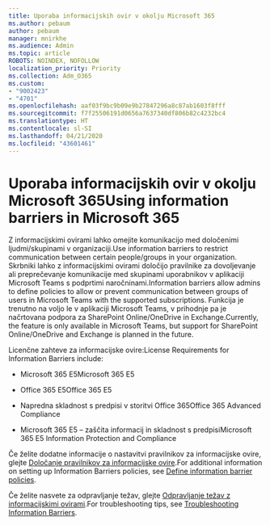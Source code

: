 ```yaml
---
title: Uporaba informacijskih ovir v okolju Microsoft 365
ms.author: pebaum
author: pebaum
manager: mnirkhe
ms.audience: Admin
ms.topic: article
ROBOTS: NOINDEX, NOFOLLOW
localization_priority: Priority
ms.collection: Adm_O365
ms.custom:
- "9002423"
- "4701"
ms.openlocfilehash: aaf03f9bc9b09e9b27847296a8c87ab1603f8fff
ms.sourcegitcommit: f7f25506191d0656a7637340df806b82c4232bc4
ms.translationtype: HT
ms.contentlocale: sl-SI
ms.lasthandoff: 04/21/2020
ms.locfileid: "43601461"
---
```

# <a name="using-information-barriers-in-microsoft-365"></a><span data-ttu-id="571ca-102">Uporaba informacijskih ovir v okolju Microsoft 365</span><span class="sxs-lookup"><span data-stu-id="571ca-102">Using information barriers in Microsoft 365</span></span>

<span data-ttu-id="571ca-103">Z informacijskimi ovirami lahko omejite komunikacijo med določenimi ljudmi/skupinami v organizaciji.</span><span class="sxs-lookup"><span data-stu-id="571ca-103">Use information barriers to restrict communication between certain people/groups in your organization.</span></span> <span data-ttu-id="571ca-104">Skrbniki lahko z informacijskimi ovirami določijo pravilnike za dovoljevanje ali preprečevanje komunikacije med skupinami uporabnikov v aplikaciji Microsoft Teams s podprtimi naročninami.</span><span class="sxs-lookup"><span data-stu-id="571ca-104">Information barriers allow admins to define policies to allow or prevent communication between groups of users in Microsoft Teams with the supported subscriptions.</span></span>  <span data-ttu-id="571ca-105">Funkcija je trenutno na voljo le v aplikaciji Microsoft Teams, v prihodnje pa je načrtovana podpora za SharePoint Online/OneDrive in Exchange.</span><span class="sxs-lookup"><span data-stu-id="571ca-105">Currently, the feature is only available in Microsoft Teams, but support for SharePoint Online/OneDrive and Exchange is planned in the future.</span></span>

<span data-ttu-id="571ca-106">Licenčne zahteve za informacijske ovire:</span><span class="sxs-lookup"><span data-stu-id="571ca-106">License Requirements for Information Barriers include:</span></span>

- <span data-ttu-id="571ca-107">Microsoft 365 E5</span><span class="sxs-lookup"><span data-stu-id="571ca-107">Microsoft 365 E5</span></span>

- <span data-ttu-id="571ca-108">Office 365 E5</span><span class="sxs-lookup"><span data-stu-id="571ca-108">Office 365 E5</span></span>

- <span data-ttu-id="571ca-109">Napredna skladnost s predpisi v storitvi Office 365</span><span class="sxs-lookup"><span data-stu-id="571ca-109">Office 365 Advanced Compliance</span></span>

- <span data-ttu-id="571ca-110">Microsoft 365 E5 – zaščita informacij in skladnost s predpisi</span><span class="sxs-lookup"><span data-stu-id="571ca-110">Microsoft 365 E5 Information Protection and Compliance</span></span>

<span data-ttu-id="571ca-111">Če želite dodatne informacije o nastavitvi pravilnikov za informacijske ovire, glejte [Določanje pravilnikov za informacijske ovire](https://docs.microsoft.com/microsoft-365/compliance/information-barriers-policies).</span><span class="sxs-lookup"><span data-stu-id="571ca-111">For additional information on setting up Information Barriers policies, see [Define information barrier policies](https://docs.microsoft.com/microsoft-365/compliance/information-barriers-policies).</span></span>

<span data-ttu-id="571ca-112">Če želite nasvete za odpravljanje težav, glejte [Odpravljanje težav z informacijskimi ovirami](https://docs.microsoft.com/microsoft-365/compliance/information-barriers-troubleshooting).</span><span class="sxs-lookup"><span data-stu-id="571ca-112">For troubleshooting tips, see [Troubleshooting Information Barriers](https://docs.microsoft.com/microsoft-365/compliance/information-barriers-troubleshooting).</span></span>
